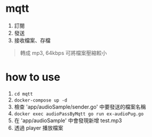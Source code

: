 # mqtt
1. 訂閱
2. 發送
3. 接收檔案、存檔


> 轉成 mp3, 64kbps 可將檔案壓縮較小

# how to use
1. `cd mqtt`
2. `docker-compose up -d`
3. 檢查 'app/audioSample/sender.go' 中要發送的檔案名稱
4. `docker exec audioPassByMqtt go run ex-audioPug.go`
5. 在 'app/audioSample' 中會發現新增 test.mp3
6. 透過 player 播放檔案